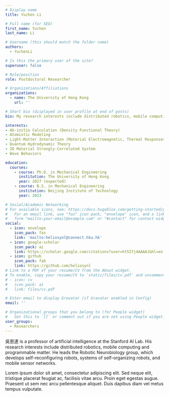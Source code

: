 ```yaml
---
# Display name
title: Yuchen Li

# Full name (for SEO)
first_name: Yuchen
last_name: Li

# Username (this should match the folder name)
authors:
  - YuchenLi

# Is this the primary user of the site?
superuser: false

# Role/position
role: Postdoctoral Researcher

# Organizations/Affiliations
organizations:
  - name: The University of Hong Kong
    url: ''

# Short bio (displayed in user profile at end of posts)
bio: My research interests include distributed robotics, mobile computing and programmable matter.

interests:
- Ab-initio Calculation (Density Functional Theory)
- Atomistic Modeling
- Light-Matter Interaction (Material Electromagnetic, Thermal Responses)
- Quantum Hydrodynamic Theory
- 2D Material Strongly-Correlated System
- Wave Behaviors

education:
  courses:
    - course: Ph.D. in Mechanical Engineering
      institution: The University of Hong Kong
      year: 2027 (expected)
    - course: B.S. in Mechanical Engineering
      institution: Beijing Institute of Technology
      year: 2023

# Social/Academic Networking
# For available icons, see: https://docs.hugoblox.com/getting-started/page-builder/#icons
#   For an email link, use "fas" icon pack, "envelope" icon, and a link in the
#   form "mailto:your-email@example.com" or "#contact" for contact widget.
social:
  - icon: envelope
    icon_pack: fas
    link: 'mailto:heliosynl@connect.hku.hk'
  - icon: google-scholar
    icon_pack: ai
    link: https://scholar.google.com/citations?user=ht5Ifj4AAAAJ&hl=en
  - icon: github
    icon_pack: fab
    link: https://github.com/heliosynl
# Link to a PDF of your resume/CV from the About widget.
# To enable, copy your resume/CV to `static/files/cv.pdf` and uncomment the lines below.
# - icon: cv
#   icon_pack: ai
#   link: files/cv.pdf

# Enter email to display Gravatar (if Gravatar enabled in Config)
email: ''

# Organizational groups that you belong to (for People widget)
#   Set this to `[]` or comment out if you are not using People widget.
user_groups:
  - Researchers
---
```


吳恩達 is a professor of artificial intelligence at the Stanford AI Lab. His research interests include distributed robotics, mobile computing and programmable matter. He leads the Robotic Neurobiology group, which develops self-reconfiguring robots, systems of self-organizing robots, and mobile sensor networks.

Lorem ipsum dolor sit amet, consectetur adipiscing elit. Sed neque elit, tristique placerat feugiat ac, facilisis vitae arcu. Proin eget egestas augue. Praesent ut sem nec arcu pellentesque aliquet. Duis dapibus diam vel metus tempus vulputate.
